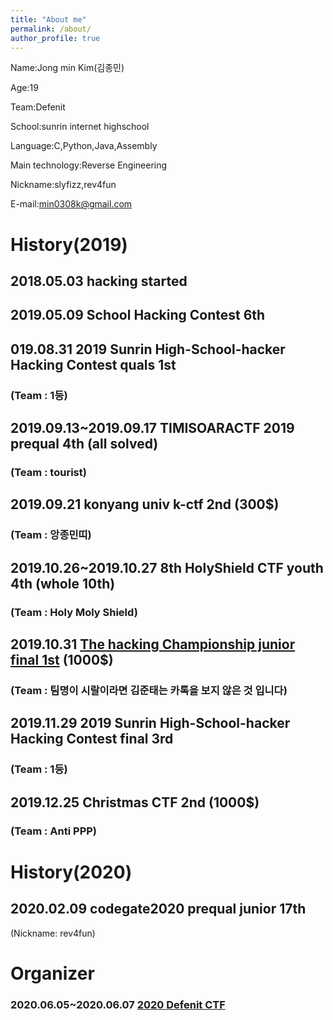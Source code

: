```yaml
---
title: "About me"
permalink: /about/
author_profile: true
---
```


Name:Jong min Kim(김종민) 

Age:19

Team:Defenit

School:sunrin internet highschool 

Language:C,Python,Java,Assembly

Main technology:Reverse Engineering

Nickname:slyfizz,rev4fun 

E-mail:min0308k@gmail.com

# History(2019)

## 2018.05.03 hacking started

## 2019.05.09 School Hacking Contest 6th

## 019.08.31 2019 Sunrin High-School-hacker Hacking Contest quals 1st
### (Team : 1등)

## 2019.09.13~2019.09.17 TIMISOARACTF 2019 prequal 4th (all solved)
### (Team : tourist)

## 2019.09.21 konyang univ k-ctf 2nd (300$)
### (Team : 앙종민띠)

## 2019.10.26~2019.10.27 8th HolyShield CTF youth 4th (whole 10th)
### (Team : Holy Moly Shield)

## 2019.10.31 [The hacking Championship junior final 1st](https://news.unn.net/news/articleView.html?idxno=221717) (1000$)
### (Team : 팀명이 시랄이라면 김준태는 카톡을 보지 않은 것 입니다)

## 2019.11.29 2019 Sunrin High-School-hacker Hacking Contest final 3rd
### (Team : 1등)

## 2019.12.25 Christmas CTF 2nd (1000$) 
### (Team : Anti PPP)

# History(2020)

## 2020.02.09 codegate2020 prequal junior 17th
(Nickname: rev4fun)


# Organizer
### 2020.06.05~2020.06.07 [2020 Defenit CTF](https://github.com/slyfizz3/Make-challenges/tree/master/2020DefenitCTF)


